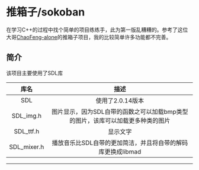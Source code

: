 # 推箱子/sokoban
在学习C++的过程中找个简单的项目练练手，此为第一版乱糟糟的。参考了这位大哥[ChaoFeng-alone]的推箱子项目，我的比较简单许多功能都不完善。
## 简介

该项目主要使用了SDL库  

|库名           | 描述          |
|:----------: |:-----------:|
| SDL         | 使用了2.0.14版本 |
|SDL_img.h    | 图片显示，因为SDL自带的函数之可以加载bmp类型的图片，该库可以加载更多种类的图片|
|SDL_ttf.h    | 显示文字        |
|SDL_mixer.h  | 播放音乐比SDL自带的更加简洁，并且将自带的解码库更换成libmad|


**************************
[ChaoFeng-alone]:https://github.com/ChaoFeng-alone/tuixiangzijian
